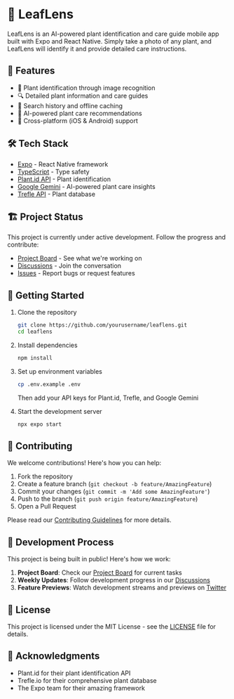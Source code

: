 # 🌿 LeafLens

LeafLens is an AI-powered plant identification and care guide mobile app built with Expo and React Native. Simply take a photo of any plant, and LeafLens will identify it and provide detailed care instructions.

## 🚀 Features

- 📸 Plant identification through image recognition
- 🔍 Detailed plant information and care guides
- 💾 Search history and offline caching
- 🤖 AI-powered plant care recommendations
- 📱 Cross-platform (iOS & Android) support

## 🛠️ Tech Stack

- [Expo](https://expo.dev) - React Native framework
- [TypeScript](https://www.typescriptlang.org/) - Type safety
- [Plant.id API](https://plant.id/) - Plant identification
- [Google Gemini](https://deepmind.google/technologies/gemini/) - AI-powered plant care insights
- [Trefle API](https://trefle.io/) - Plant database

## 🏗️ Project Status

This project is currently under active development. Follow the progress and contribute:

- [Project Board](https://github.com/yourusername/leaflens/projects/1) - See what we're working on
- [Discussions](https://github.com/yourusername/leaflens/discussions) - Join the conversation
- [Issues](https://github.com/yourusername/leaflens/issues) - Report bugs or request features

## 🚀 Getting Started

1. Clone the repository
   ```bash
   git clone https://github.com/yourusername/leaflens.git
   cd leaflens
   ```

2. Install dependencies
   ```bash
   npm install
   ```

3. Set up environment variables
   ```bash
   cp .env.example .env
   ```
   Then add your API keys for Plant.id, Trefle, and Google Gemini

4. Start the development server
   ```bash
   npx expo start
   ```

## 🤝 Contributing

We welcome contributions! Here's how you can help:

1. Fork the repository
2. Create a feature branch (`git checkout -b feature/AmazingFeature`)
3. Commit your changes (`git commit -m 'Add some AmazingFeature'`)
4. Push to the branch (`git push origin feature/AmazingFeature`)
5. Open a Pull Request

Please read our [Contributing Guidelines](CONTRIBUTING.md) for more details.

## 📝 Development Process

This project is being built in public! Here's how we work:

1. **Project Board**: Check our [Project Board](https://github.com/yourusername/leaflens/projects/1) for current tasks
2. **Weekly Updates**: Follow development progress in our [Discussions](https://github.com/yourusername/leaflens/discussions)
3. **Feature Previews**: Watch development streams and previews on [Twitter](https://twitter.com/yourusername)

## 📄 License

This project is licensed under the MIT License - see the [LICENSE](LICENSE) file for details.

## 🙏 Acknowledgments

- Plant.id for their plant identification API
- Trefle.io for their comprehensive plant database
- The Expo team for their amazing framework
